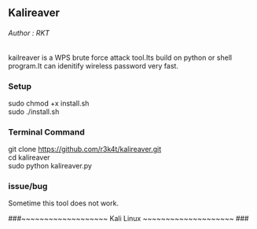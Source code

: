 
<h2>Kalireaver</h2>

<h6>Author : RKT </h6>


kailreaver  is a WPS brute force attack tool.Its build on python or shell program.It can idenitify wireless password very fast.


### Setup ###

sudo chmod +x install.sh
<br>
sudo  ./install.sh

### Terminal Command ###

git clone https://github.com/r3k4t/kalireaver.git
<br>
cd kalireaver
<br>
sudo python kalireaver.py

### issue/bug ###

Sometime this tool does not work.


###~~~~~~~~~~~~~~~~~~~ Kali Linux ~~~~~~~~~~~~~~~~~~~~  ###

